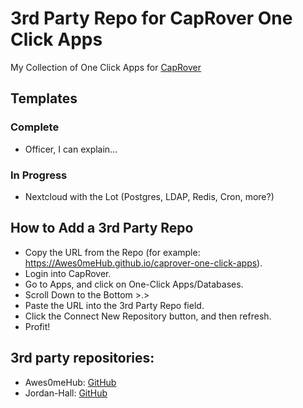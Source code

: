 # 3rd Party Repo for CapRover One Click Apps
My Collection of One Click Apps for [CapRover](https://github.com/caprover/caprover)

## Templates

### Complete
- Officer, I can explain...

### In Progress
- Nextcloud with the Lot (Postgres, LDAP, Redis, Cron, more?)

## How to Add a 3rd Party Repo
- Copy the URL from the Repo (for example: https://Awes0meHub.github.io/caprover-one-click-apps).
- Login into CapRover.
- Go to Apps, and click on One-Click Apps/Databases.
- Scroll Down to the Bottom >.>
- Paste the URL into the 3rd Party Repo field.
- Click the Connect New Repository button, and then refresh.
- Profit!

## 3rd party repositories:
- Awes0meHub: [GitHub](https://Awes0meHub.github.io/caprover-one-click-apps)
- Jordan-Hall: [GitHub](https://oneclickapps.libertyware.io)
